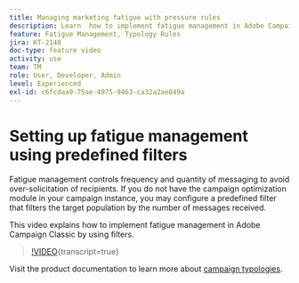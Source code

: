 ```yaml
---
title: Managing marketing fatigue with pressure rules
description: Learn  how to implement fatigue management in Adobe Campaign Classic by using filters.
feature: Fatigue Management, Typology Rules
jira: KT-2148
doc-type: feature video
activity: use
team: TM
role: User, Developer, Admin
level: Experienced
exl-id: c6fcdaa9-75ae-4975-9463-ca32a2ae849a
---
```

# Setting up fatigue management using predefined filters

Fatigue management controls frequency and quantity of messaging to avoid over-solicitation of recipients. If you do not have the campaign optimization module in your campaign instance, you may configure a predefined filter that filters the target population by the number of messages received.

This video explains how to implement fatigue management in Adobe Campaign Classic by using filters.

>[!VIDEO](https://video.tv.adobe.com/v/25091?quality=12&learn=on){transcript=true}

Visit the product documentation to learn more about [campaign typologies](https://experienceleague.adobe.com/docs/campaign-classic/using/orchestrating-campaigns/campaign-optimization/about-campaign-typologies.html?lang=en).
